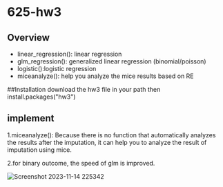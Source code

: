 # 625-hw3

## Overview
 - linear_regression(): linear regression
 - glm_regression(): generalized linear regression (binomial/poisson)
 - logistic():logistic regression
 - miceanalyze(): help you analyze the mice results based on RE

##Installation
download the hw3 file in your path
then install.packages("hw3")

## implement
1.miceanalyze(): Because there is no function that automatically analyzes the results after the imputation, it can help you to analyze the result of imputation using mice.

2.for binary outcome, the speed of glm is improved.

![Screenshot 2023-11-14 225342](https://github.com/sangyisu/625-hw3/assets/117102360/c2b9aa03-0847-400a-8741-133389d19f18)
